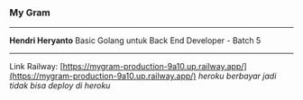 ### My Gram 
---
**Hendri Heryanto**
Basic Golang untuk Back End Developer - Batch 5

---

Link Railway: [https://mygram-production-9a10.up.railway.app/](https://mygram-production-9a10.up.railway.app/)
*heroku berbayar jadi tidak bisa deploy di heroku*